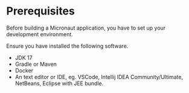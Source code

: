 # Prerequisites

Before building a Micronaut application, you have to set up your development environment. 

Ensure you have installed the following software.

* JDK 17 
* Gradle or Maven 
* Docker 
* An text editor or IDE, eg. VSCode, Intellij IDEA Community/Ultimate, NetBeans, Eclipse with JEE bundle.
  

